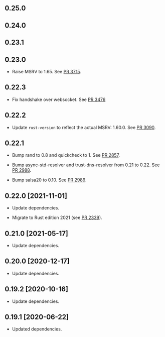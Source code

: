 ## 0.25.0

<!-- Update to libp2p-swarm v0.45.0 -->

## 0.24.0


## 0.23.1

<!-- Internal changes:

- Allow new clippy lint.

-->

## 0.23.0

- Raise MSRV to 1.65.
  See [PR 3715].

[PR 3715]: https://github.com/libp2p/rust-libp2p/pull/3715

## 0.22.3

- Fix handshake over websocket. See [PR 3476]

[PR 3476]: https://github.com/libp2p/rust-libp2p/pull/3476

## 0.22.2

- Update `rust-version` to reflect the actual MSRV: 1.60.0. See [PR 3090].

[PR 3090]: https://github.com/libp2p/rust-libp2p/pull/3090

## 0.22.1

- Bump rand to 0.8 and quickcheck to 1. See [PR 2857].

- Bump async-std-resolver and trust-dns-resolver from 0.21 to 0.22. See [PR 2988].

- Bump salsa20 to 0.10. See [PR 2989].

[PR 2857]: https://github.com/libp2p/rust-libp2p/pull/2857
[PR 2988]: https://github.com/libp2p/rust-libp2p/pull/2988
[PR 2989]: https://github.com/libp2p/rust-libp2p/pull/2989

## 0.22.0 [2021-11-01]

- Update dependencies.

- Migrate to Rust edition 2021 (see [PR 2339]).

[PR 2339]: https://github.com/libp2p/rust-libp2p/pull/2339

## 0.21.0 [2021-05-17]

- Update dependencies.

## 0.20.0 [2020-12-17]

- Update dependencies.

## 0.19.2 [2020-10-16]

- Update dependencies.

## 0.19.1 [2020-06-22]

- Updated dependencies.
